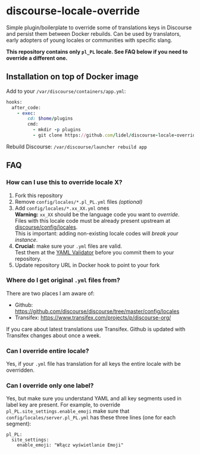 # discourse-locale-override

Simple plugin/boilerplate to override some of translations keys in Discourse and persist them between Docker rebuilds.
Can be used by translators, early adopters of young locales or communities with specific slang.

**This repository contains only `pl_PL` locale. See FAQ below if you need to override a different one.**

## Installation on top of Docker image

Add to your `/var/discourse/containers/app.yml`:

```ruby
hooks:
  after_code:
    - exec:
        cd: $home/plugins
        cmd:
          - mkdir -p plugins
          - git clone https://github.com/lidel/discourse-locale-override.git
```

Rebuild Discourse: `/var/discourse/launcher rebuild app`

## FAQ

### How can I use this to override locale X?

1. Fork this repository
2. Remove `config/locales/*.pl_PL.yml` files *(optional)*
3. Add `config/locales/*.xx_XX.yml` ones    
  **Warning:** `xx_XX` should be the language code you want to *override*.    
  Files with this locale code must be already present upstream at  [discourse/config/locales](https://github.com/discourse/discourse/tree/master/config/locales).    
  This is important: adding non-existing locale codes will *break your instance*.
4. **Crucial:** make sure your `.yml` files are valid.    
  Test them at the [YAML Validator](http://www.yamllint.com) before you commit them to your repository.
5. Update repository URL in Docker hook to point to your fork

### Where do I get original `.yml` files from?

There are two places I am aware of:
- Github: https://github.com/discourse/discourse/tree/master/config/locales
- Transifex: https://www.transifex.com/projects/p/discourse-org/

If you care about latest translations use Transifex.
Github is updated with Transifex changes about once a week.

### Can I override entire locale?

Yes, if your `.yml` file has translation for all keys the entire locale with be overridden.

### Can I override only one label?

Yes, but make sure you understand YAML and all key segments used in label key are present.
For example, to override `pl_PL.site_settings.enable_emoji` make sure that `config/locales/server.pl_PL.yml` has these three lines (one for each segment):

```
pl_PL:
  site_settings:
    enable_emoji: "Włącz wyświetlanie Emoji"
```
